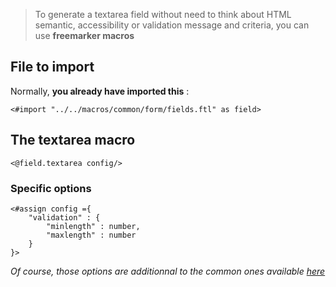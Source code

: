 > To generate a textarea field without need to think about HTML semantic, accessibility or validation message and criteria, you can use **freemarker macros**

## File to import

Normally, **you already have imported this** :

```ftl 
<#import "../../macros/common/form/fields.ftl" as field>
```

## The textarea macro

```ftl
<@field.textarea config/>
```

### Specific options

```ftl
<#assign config ={
    "validation" : {
        "minlength" : number,
        "maxlength" : number
    }
}>
```

_Of course, those options are additionnal to the common ones available [here](/Components/form/freemarker/)_